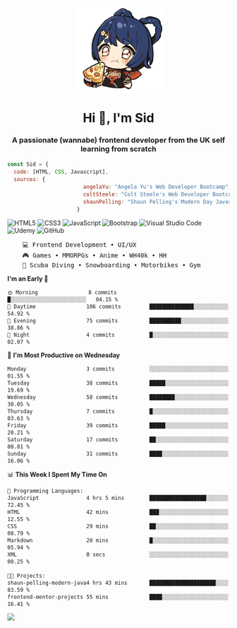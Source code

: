 <p align="center">
<img align="center" src="imgs/HuTaoPizza.gif" alt="Logo">
</p>
<h1 align="center">Hi 👋, I'm Sid</h1>
<h3 align="center">A passionate (wannabe) frontend developer from the UK self learning from scratch</h3>


```javascript
const Sid = {
  code: [HTML, CSS, Javascript],
  sources: {
                        angelaYu: "Angela Yu's Web Developer Bootcamp",
                        coltSteele: "Colt Steele's Web Developer Bootcamp",
                        shaunPelling: "Shaun Pelling's Modern Day Javascript"
                      }
```

![HTML5](https://img.shields.io/badge/html5-%23E34F26.svg?style=for-the-badge&logo=html5&logoColor=white)
![CSS3](https://img.shields.io/badge/css3-%231572B6.svg?style=for-the-badge&logo=css3&logoColor=white)
![JavaScript](https://img.shields.io/badge/javascript-%23323330.svg?style=for-the-badge&logo=javascript&logoColor=%23F7DF1E)
![Bootstrap](https://img.shields.io/badge/bootstrap-%238511FA.svg?style=for-the-badge&logo=bootstrap&logoColor=white)
![Visual Studio Code](https://img.shields.io/badge/Visual%20Studio%20Code-0078d7.svg?style=for-the-badge&logo=visual-studio-code&logoColor=white)
![Udemy](https://img.shields.io/badge/Udemy-A435F0?style=for-the-badge&logo=Udemy&logoColor=white)
![GitHub](https://img.shields.io/badge/github-%23121011.svg?style=for-the-badge&logo=github&logoColor=white)

<pre>
    💻 Frontend Development • UI/UX 
    🎮 Games • MMORPGs • Anime • WH40k • HH 
    💪 Scuba Diving • Snowboarding • Motorbikes • Gym
</pre>

<!--START_SECTION:waka-->
**I'm an Early 🐤** 

```text
🌞 Morning                8 commits           █░░░░░░░░░░░░░░░░░░░░░░░░   04.15 % 
🌆 Daytime                106 commits         ██████████████░░░░░░░░░░░   54.92 % 
🌃 Evening                75 commits          ██████████░░░░░░░░░░░░░░░   38.86 % 
🌙 Night                  4 commits           █░░░░░░░░░░░░░░░░░░░░░░░░   02.07 % 
```
📅 **I'm Most Productive on Wednesday** 

```text
Monday                   3 commits           ░░░░░░░░░░░░░░░░░░░░░░░░░   01.55 % 
Tuesday                  38 commits          █████░░░░░░░░░░░░░░░░░░░░   19.69 % 
Wednesday                58 commits          ████████░░░░░░░░░░░░░░░░░   30.05 % 
Thursday                 7 commits           █░░░░░░░░░░░░░░░░░░░░░░░░   03.63 % 
Friday                   39 commits          █████░░░░░░░░░░░░░░░░░░░░   20.21 % 
Saturday                 17 commits          ██░░░░░░░░░░░░░░░░░░░░░░░   08.81 % 
Sunday                   31 commits          ████░░░░░░░░░░░░░░░░░░░░░   16.06 % 
```


📊 **This Week I Spent My Time On** 

```text
💬 Programming Languages: 
JavaScript               4 hrs 5 mins        ██████████████████░░░░░░░   72.45 % 
HTML                     42 mins             ███░░░░░░░░░░░░░░░░░░░░░░   12.55 % 
CSS                      29 mins             ██░░░░░░░░░░░░░░░░░░░░░░░   08.79 % 
Markdown                 20 mins             █░░░░░░░░░░░░░░░░░░░░░░░░   05.94 % 
XML                      0 secs              ░░░░░░░░░░░░░░░░░░░░░░░░░   00.25 % 

🐱‍💻 Projects: 
shaun-pelling-modern-java4 hrs 43 mins       █████████████████████░░░░   83.59 % 
frontend-mentor-projects 55 mins             ████░░░░░░░░░░░░░░░░░░░░░   16.41 % 
```


<!--END_SECTION:waka-->

<a href="">![](https://komarev.com/ghpvc/?username=sedaryildirim&style=for-the-badge)</a>
